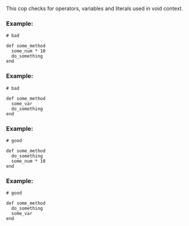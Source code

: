 This cop checks for operators, variables and literals used
in void context.

### Example:

    # bad

    def some_method
      some_num * 10
      do_something
    end

### Example:

    # bad

    def some_method
      some_var
      do_something
    end

### Example:

    # good

    def some_method
      do_something
      some_num * 10
    end

### Example:

    # good

    def some_method
      do_something
      some_var
    end
